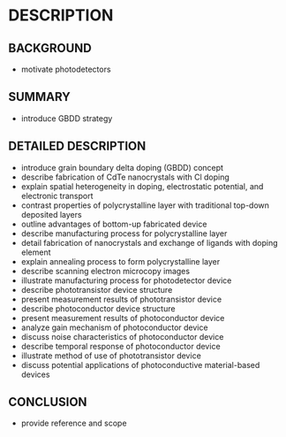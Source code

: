 # DESCRIPTION

## BACKGROUND

- motivate photodetectors

## SUMMARY

- introduce GBDD strategy

## DETAILED DESCRIPTION

- introduce grain boundary delta doping (GBDD) concept
- describe fabrication of CdTe nanocrystals with Cl doping
- explain spatial heterogeneity in doping, electrostatic potential, and electronic transport
- contrast properties of polycrystalline layer with traditional top-down deposited layers
- outline advantages of bottom-up fabricated device
- describe manufacturing process for polycrystalline layer
- detail fabrication of nanocrystals and exchange of ligands with doping element
- explain annealing process to form polycrystalline layer
- describe scanning electron microcopy images
- illustrate manufacturing process for photodetector device
- describe phototransistor device structure
- present measurement results of phototransistor device
- describe photoconductor device structure
- present measurement results of photoconductor device
- analyze gain mechanism of photoconductor device
- discuss noise characteristics of photoconductor device
- describe temporal response of photoconductor device
- illustrate method of use of phototransistor device
- discuss potential applications of photoconductive material-based devices

## CONCLUSION

- provide reference and scope

